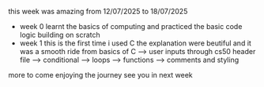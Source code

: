 this week was amazing from 12/07/2025 to 18/07/2025

- week 0
  learnt the basics of computing and practiced the basic code logic building on scratch
- week 1
  this is the first time i used C
  the explanation were beutiful and it was a smooth ride from basics of C --> user inputs through cs50 header file --> conditional --> loops --> functions --> comments and styling

more to come
enjoying the journey
see you in next week
